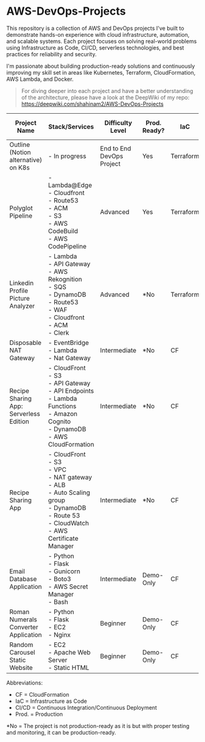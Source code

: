 # AWS-DevOps-Projects

This repository is a collection of AWS and DevOps projects I've built to demonstrate hands-on experience with cloud infrastructure, automation, and scalable systems. Each project focuses on solving real-world problems using Infrastructure as Code, CI/CD, serverless technologies, and best practices for reliability and security.

I'm passionate about building production-ready solutions and continuously improving my skill set in areas like Kubernetes, Terraform, CloudFormation, AWS Lambda, and Docker.

> For diving deeper into each project and have a better understanding of the architecture, please have a look at the DeepWiki of my repo: https://deepwiki.com/shahinam2/AWS-DevOps-Projects

| Project Name                           | Stack/Services                                                                                                                                                    | Difficulty Level          | Prod. Ready?        | IaC       | CI/CD?                            | Link to Project Folder                                                                                                             |
|----------------------------------------|-------------------------------------------------------------------------------------------------------------------------------------------------------------------|---------------------------|---------------------|-----------|-----------------------------------|------------------------------------------------------------------------------------------------------------------------------------|
| Outline (Notion alternative) on K8s    | - In progress                                                                                                                                                     | End to End DevOps Project | Yes                 | Terraform | Yes - GitHub Actions              |                                                                                                                                    |
| Polyglot Pipeline                      | - Lambda@Edge<br>- Cloudfront<br>- Route53<br>  - ACM<br> - S3<br> - AWS CodeBuild<br> - AWS CodePipeline                                                         | Advanced                  | Yes                 | Terraform | Yes - AWS CodePipeline            | <a href="https://github.com/shahinam2/AWS-DevOps-Projects/tree/main/08_Polyglot_Pipeline">Go To Project</a>                        |
| Linkedin Profile Picture Analyzer      | - Lambda<br> - API Gateway<br> - AWS Rekognition<br> - SQS<br> - DynamoDB<br> - Route53<br> - WAF<br> - Cloudfront<br> - ACM<br> - Clerk                          | Advanced                  | *No                 | Terraform | Yes - GitHub Actions              | <a href="https://github.com/shahinam2/AWS-DevOps-Projects/tree/main/07_Linkedin_Profile_Picture_Analyzer">Go To Project</a>        |
| Disposable NAT Gateway                 | - EventBridge<br> - Lambda<br> - Nat Gateway                                                                                                                      | Intermediate              | *No                 | CF        | No - Not Needed                   | <a href="https://github.com/shahinam2/AWS-DevOps-Projects/tree/main/06_Disposable_NAT_Gateway">Go To Project</a>                   |
| Recipe Sharing App: Serverless Edition | - CloudFront<br>- S3<br>- API Gateway<br>- API Endpoints<br>- Lambda Functions<br>- Amazon Cognito<br>- DynamoDB<br>- AWS CloudFormation                          | Intermediate              | *No                 | CF        | Yes - GitHub Actions              | <a href="https://github.com/shahinam2/AWS-DevOps-Projects/tree/main/05_Recipe_Sharing_App_Serverless_Edition">Go To Project</a>    |
| Recipe Sharing App                     | - CloudFront<br> - S3<br> - VPC<br>- NAT gateway<br>- ALB<br>- Auto Scaling group<br>- DynamoDB<br>- Route 53<br>- CloudWatch<br>- AWS Certificate Manager<br>    | Intermediate              | *No                 | CF        | No                                | <a href="https://github.com/shahinam2/AWS-DevOps-Projects/tree/main/04_Recipe_Sharing_App">Go To Project</a>                       |
| Email Database Application             | - Python<br> - Flask<br> - Gunicorn<br> - Boto3<br> - AWS Secret Manager<br> - Bash                                                                               | Intermediate              | Demo-Only           | CF        | No                                | <a href="https://github.com/shahinam2/AWS-DevOps-Projects/tree/main/03_Email_Database">Go To Project</a>                           |
| Roman Numerals Converter Application   | - Python<br> - Flask<br> - EC2<br> - Nginx                                                                                                                        | Beginner                  | Demo-Only           | CF        | No                                | <a href="https://github.com/shahinam2/AWS-DevOps-Projects/tree/main/02_Roman_Numerals_Converter_Application">Go To Project</a>     |
| Random Carousel Static Website         | - EC2<br> - Apache Web Server<br> - Static HTML                                                                                                                   | Beginner                  | Demo-Only           | CF        | No                                | <a href="https://github.com/shahinam2/AWS-DevOps-Projects/tree/main/01_Random_Carousel_Static_Website">Go To Project</a>           |

Abbreviations:
- CF = CloudFormation
- IaC = Infrastructure as Code
- CI/CD = Continuous Integration/Continuous Deployment
- Prod. = Production

*No = The project is not production-ready as it is but with proper testing and monitoring, it can be production-ready.
